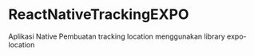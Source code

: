 # ReactNativeTrackingEXPO
Aplikasi Native Pembuatan tracking location menggunakan library expo-location
